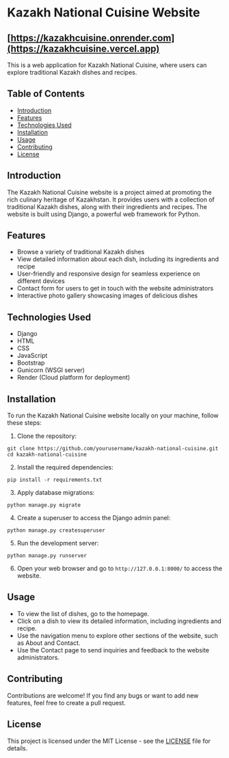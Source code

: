 # Kazakh National Cuisine Website

## [https://kazakhcuisine.onrender.com](https://kazakhcuisine.vercel.app)

This is a web application for Kazakh National Cuisine, where users can explore traditional Kazakh dishes and recipes.

## Table of Contents

- [Introduction](#introduction)
- [Features](#features)
- [Technologies Used](#technologies-used)
- [Installation](#installation)
- [Usage](#usage)
- [Contributing](#contributing)
- [License](#license)

## Introduction

The Kazakh National Cuisine website is a project aimed at promoting the rich culinary heritage of Kazakhstan. It provides users with a collection of traditional Kazakh dishes, along with their ingredients and recipes. The website is built using Django, a powerful web framework for Python.

## Features

- Browse a variety of traditional Kazakh dishes
- View detailed information about each dish, including its ingredients and recipe
- User-friendly and responsive design for seamless experience on different devices
- Contact form for users to get in touch with the website administrators
- Interactive photo gallery showcasing images of delicious dishes

## Technologies Used

- Django
- HTML
- CSS
- JavaScript
- Bootstrap
- Gunicorn (WSGI server)
- Render (Cloud platform for deployment)

## Installation

To run the Kazakh National Cuisine website locally on your machine, follow these steps:

1. Clone the repository:

```
git clone https://github.com/yourusername/kazakh-national-cuisine.git
cd kazakh-national-cuisine
```

2. Install the required dependencies:

```
pip install -r requirements.txt
```

3. Apply database migrations:

```
python manage.py migrate
```

4. Create a superuser to access the Django admin panel:

```
python manage.py createsuperuser
```

5. Run the development server:

```
python manage.py runserver
```

6. Open your web browser and go to `http://127.0.0.1:8000/` to access the website.

## Usage

- To view the list of dishes, go to the homepage.
- Click on a dish to view its detailed information, including ingredients and recipe.
- Use the navigation menu to explore other sections of the website, such as About and Contact.
- Use the Contact page to send inquiries and feedback to the website administrators.

## Contributing

Contributions are welcome! If you find any bugs or want to add new features, feel free to create a pull request.

## License

This project is licensed under the MIT License - see the [LICENSE](LICENSE) file for details.

